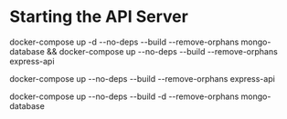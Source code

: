 # Starting the API Server 

docker-compose up -d --no-deps --build --remove-orphans  mongo-database && docker-compose up --no-deps --build --remove-orphans  express-api 

docker-compose up --no-deps --build --remove-orphans  express-api

docker-compose up --no-deps --build -d --remove-orphans  mongo-database

